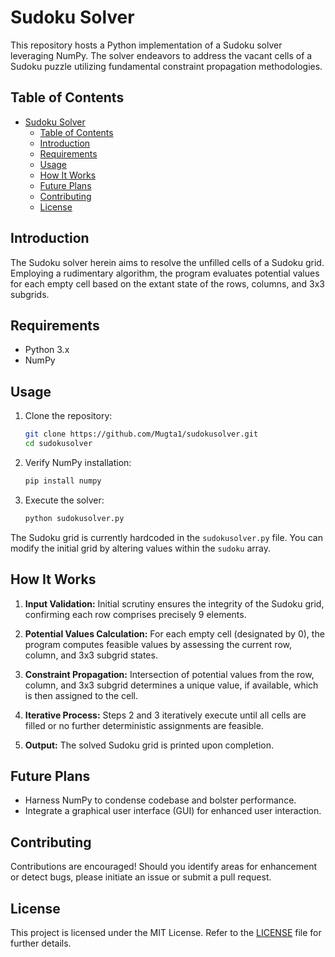 # Sudoku Solver

This repository hosts a Python implementation of a Sudoku solver leveraging NumPy. The solver endeavors to address the vacant cells of a Sudoku puzzle utilizing fundamental constraint propagation methodologies.

## Table of Contents

- [Sudoku Solver](#sudoku-solver)
  - [Table of Contents](#table-of-contents)
  - [Introduction](#introduction)
  - [Requirements](#requirements)
  - [Usage](#usage)
  - [How It Works](#how-it-works)
  - [Future Plans](#future-plans)
  - [Contributing](#contributing)
  - [License](#license)

## Introduction

The Sudoku solver herein aims to resolve the unfilled cells of a Sudoku grid. Employing a rudimentary algorithm, the program evaluates potential values for each empty cell based on the extant state of the rows, columns, and 3x3 subgrids.

## Requirements

- Python 3.x
- NumPy

## Usage

1. Clone the repository:
   ```sh
   git clone https://github.com/Mugta1/sudokusolver.git
   cd sudokusolver
   ```

2. Verify NumPy installation:
   ```sh
   pip install numpy
   ```

3. Execute the solver:
   ```sh
   python sudokusolver.py
   ```

The Sudoku grid is currently hardcoded in the `sudokusolver.py` file. You can modify the initial grid by altering values within the `sudoku` array.

## How It Works

1. **Input Validation:** Initial scrutiny ensures the integrity of the Sudoku grid, confirming each row comprises precisely 9 elements.

2. **Potential Values Calculation:** For each empty cell (designated by 0), the program computes feasible values by assessing the current row, column, and 3x3 subgrid states.

3. **Constraint Propagation:** Intersection of potential values from the row, column, and 3x3 subgrid determines a unique value, if available, which is then assigned to the cell.

4. **Iterative Process:** Steps 2 and 3 iteratively execute until all cells are filled or no further deterministic assignments are feasible.

5. **Output:** The solved Sudoku grid is printed upon completion.


## Future Plans

- Harness NumPy to condense codebase and bolster performance.
- Integrate a graphical user interface (GUI) for enhanced user interaction.


## Contributing

Contributions are encouraged! Should you identify areas for enhancement or detect bugs, please initiate an issue or submit a pull request.

## License

This project is licensed under the MIT License. Refer to the [LICENSE](LICENSE) file for further details.

